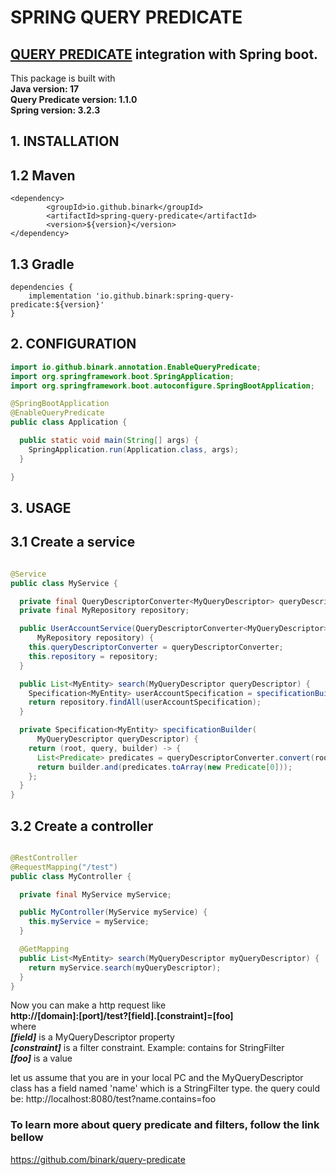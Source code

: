 # SPRING QUERY PREDICATE

## [QUERY PREDICATE](https://github.com/binark/query-predicate) integration with Spring boot.

This package is built with  
**Java version: 17**  
**Query Predicate version: 1.1.0**  
**Spring version: 3.2.3**

## 1. INSTALLATION

## 1.2 Maven

```
<dependency>
	    <groupId>io.github.binark</groupId>
	    <artifactId>spring-query-predicate</artifactId>
	    <version>${version}</version>
</dependency>
```

## 1.3 Gradle

```
dependencies {
    implementation 'io.github.binark:spring-query-predicate:${version}'
}
```

## 2. CONFIGURATION

```java
import io.github.binark.annotation.EnableQueryPredicate;
import org.springframework.boot.SpringApplication;
import org.springframework.boot.autoconfigure.SpringBootApplication;

@SpringBootApplication
@EnableQueryPredicate
public class Application {

  public static void main(String[] args) {
    SpringApplication.run(Application.class, args);
  }

}
```

## 3. USAGE

## 3.1 Create a service

```java

@Service
public class MyService {

  private final QueryDescriptorConverter<MyQueryDescriptor> queryDescriptorConverter;
  private final MyRepository repository;

  public UserAccountService(QueryDescriptorConverter<MyQueryDescriptor> queryDescriptorConverter,
      MyRepository repository) {
    this.queryDescriptorConverter = queryDescriptorConverter;
    this.repository = repository;
  }

  public List<MyEntity> search(MyQueryDescriptor queryDescriptor) {
    Specification<MyEntity> userAccountSpecification = specificationBuilder(queryDescriptor);
    return repository.findAll(userAccountSpecification);
  }

  private Specification<MyEntity> specificationBuilder(
      MyQueryDescriptor queryDescriptor) {
    return (root, query, builder) -> {
      List<Predicate> predicates = queryDescriptorConverter.convert(root, builder, queryDescriptor);
      return builder.and(predicates.toArray(new Predicate[0]));
    };
  }
}
```

## 3.2 Create a controller

```java

@RestController
@RequestMapping("/test")
public class MyController {

  private final MyService myService;

  public MyController(MyService myService) {
    this.myService = myService;
  }

  @GetMapping
  public List<MyEntity> search(MyQueryDescriptor myQueryDescriptor) {
    return myService.search(myQueryDescriptor);
  }
}
```

Now you can make a http request like  
**http://[domain]:[port]/test?[field].[constraint]=[foo]**    
where   
_**[field]**_ is a MyQueryDescriptor property  
_**[constraint]**_ is a filter constraint. Example: contains for StringFilter  
_**[foo]**_ is a value

let us assume that you are in your local PC and the MyQueryDescriptor class has a field named 'name'
which is a StringFilter type.
the query could be:
http://localhost:8080/test?name.contains=foo

### To learn more about query predicate and filters, follow the link bellow

https://github.com/binark/query-predicate